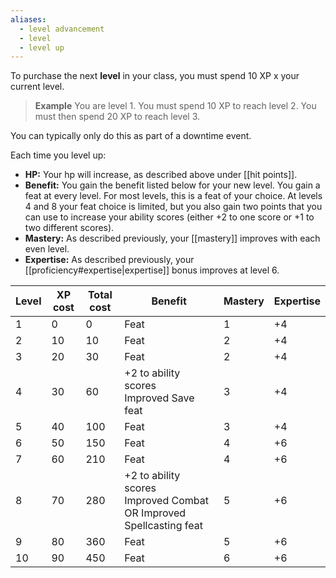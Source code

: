 ```yaml
---
aliases:
  - level advancement
  - level
  - level up
---
```

To purchase the next **level** in your class, you must spend 10 XP x your current level.  

>**Example**
>You are level 1.  You must spend 10 XP to reach level 2.  You must then spend 20 XP to reach level 3.

You can typically only do this as part of a downtime event.

Each time you level up:  

- **HP:** Your hp will increase, as described above under [[hit points]].
- **Benefit:** You gain the benefit listed below for your new level. You gain a feat at every level.  For most levels, this is a feat of your choice. At levels 4 and 8 your feat choice is limited, but you also gain two points that you can use to increase your ability scores (either +2 to one score or +1 to two different scores). 
- **Mastery:** As described previously, your [[mastery]] improves with each even level.
- **Expertise:** As described previously, your [[proficiency#expertise|expertise]] bonus improves at level 6.

| Level | XP cost | Total cost | Benefit                                                                 | Mastery | Expertise |
| ----- | ------- | ---------- | ----------------------------------------------------------------------- | ------- | --------- |
| 1     | 0       | 0          | Feat                                                                    | 1       | +4        |
| 2     | 10      | 10         | Feat                                                                    | 2       | +4        |
| 3     | 20      | 30         | Feat                                                                    | 2       | +4        |
| 4     | 30      | 60         | +2 to ability scores  <br>Improved Save feat                            | 3       | +4        |
| 5     | 40      | 100        | Feat                                                                    | 3       | +4        |
| 6     | 50      | 150        | Feat                                                                    | 4       | +6        |
| 7     | 60      | 210        | Feat                                                                    | 4       | +6        |
| 8     | 70      | 280        | +2 to ability scores  <br>Improved Combat OR Improved Spellcasting feat | 5       | +6        |
| 9     | 80      | 360        | Feat                                                                    | 5       | +6        |
| 10    | 90      | 450        | Feat                                                                    | 6       | +6        |
